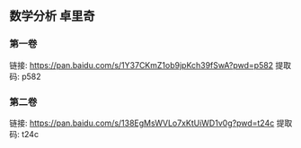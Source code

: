 ## 数学分析 卓里奇

### 第一卷

链接: https://pan.baidu.com/s/1Y37CKmZ1ob9jpKch39fSwA?pwd=p582 提取码: p582

### 第二卷

链接: https://pan.baidu.com/s/138EgMsWVLo7xKtUiWD1v0g?pwd=t24c 提取码: t24c